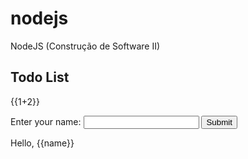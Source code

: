 # nodejs
NodeJS (Construção de Software II)
<!DOCTYPE html>
<html ng-app="todoApp">
<head>
   <meta charset="utf-8">
  <script src="https://ajax.googleapis.com/ajax/libs/angularjs/1.6.1/angular.min.js"></script>
  <script src="todo.js"></script>
  <link rel="stylesheet" type="text/css" href="https://maxcdn.bootstrapcdn.com/bootstrap/3.3.7/css/bootstrap.min.css">
  <title>Exemplo Node</title>
</head>
<body class="container">
    <h2> Todo List</h2>
    <div ng-controller="TodoListController as todoList">
      {{1+2}}   
      <form>
	  <p>Enter your name:
	    <input type="text" ng-model="name" required>
	    <button type="button" ng-disable="!name">Submit</button>
	  </p>
	  <p ng-show="name">
	    Hello, {{name}}
	  </p>
     </form>	    
   </div>
</body>
</html>

